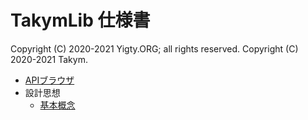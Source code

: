 # TakymLib 仕様書
Copyright (C) 2020-2021 Yigty.ORG; all rights reserved.
Copyright (C) 2020-2021 Takym.

- [APIブラウザ](./api/index.md)
- 設計思想
	- [基本概念](./architecture/concepts.md)
